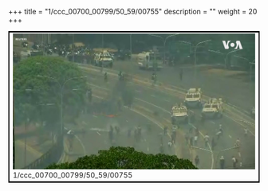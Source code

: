 +++
title = "1/ccc_00700_00799/50_59/00755"
description = ""
weight = 20
+++

<table style="border:2px solid black;max-width:800px;max-height:800px;" 
><tr><td>
<img class="center-fit-jpg"
src="/jpg_/aaa_20190430_NxaOmWaI8sI_00754.jpg">
1/ccc_00700_00799/50_59/00755
</img></td></tr></table>

